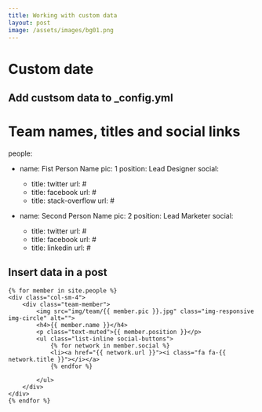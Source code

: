 ```yaml
---
title: Working with custom data
layout: post
image: /assets/images/bg01.png
---
```

# Custom date

## Add custsom data to _config.yml
# Team names, titles and social links
people:
- name: Fist Person Name
  pic: 1
  position: Lead Designer
  social:
    - title: twitter
      url: #
    - title: facebook
      url: #
    - title: stack-overflow
      url: #

- name: Second Person Name
  pic: 2
  position: Lead Marketer
  social:
    - title: twitter
      url: #
    - title: facebook
      url: #
    - title: linkedin
      url: #

## Insert data in a post
	{% for member in site.people %}
	<div class="col-sm-4">
	    <div class="team-member">
	        <img src="img/team/{{ member.pic }}.jpg" class="img-responsive img-circle" alt="">
	        <h4>{{ member.name }}</h4>
	        <p class="text-muted">{{ member.position }}</p>
	        <ul class="list-inline social-buttons">
	            {% for network in member.social %}
	            <li><a href="{{ network.url }}"><i class="fa fa-{{ network.title }}"></i></a>
	            {% endfor %}
	
	        </ul>
	    </div>
	</div>
	{% endfor %}
                